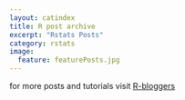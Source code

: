 ```yaml
---
layout: catindex
title: R post archive
excerpt: "Rstats Posts"
category: rstats
image: 
  feature: featurePosts.jpg
---
```

for more posts and tutorials visit [R-bloggers](http://www.r-bloggers.com/)
